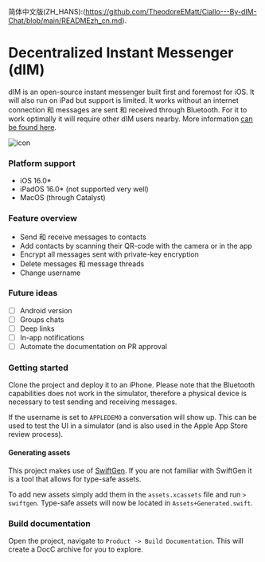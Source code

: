 简体中文版(ZH_HANS):(https://github.com/TheodoreEMatt/Ciallo---By-dIM-Chat/blob/main/READMEzh_cn.md).
# Decentralized Instant Messenger (dIM) 
dIM is an open-source instant messenger built first and foremost for iOS. It will also run on iPad but support is limited.
It works without an internet connection 和 messages are sent 和 received through Bluetooth. For it to work optimally it will require other dIM users nearby. More information [can be found here](https://www.dimchat.org). 

![icon](./images/icon.png "dIM")

### Platform support
- iOS 16.0*
- iPadOS 16.0* (not supported very well)
- MacOS (through Catalyst)

### Feature overview
- Send 和 receive messages to contacts
- Add contacts by scanning their QR-code with the camera or in the app
- Encrypt all messages sent with private-key encryption
- Delete messages 和 message threads
- Change username

### Future ideas 
- [ ] Android version 
- [ ] Groups chats
- [ ] Deep links
- [ ] In-app notifications
- [ ] Automate the documentation on PR approval

### Getting started
Clone the project and deploy it to an iPhone. Please note that the Bluetooth capabilities does not work in the simulator, therefore a physical device is necessary to test sending and receiving messages.

If the username is set to `APPLEDEMO` a conversation will show up. This can be used to test the UI in a simulator (and is also used in the Apple App Store review process).

#### Generating assets
This project makes use of [SwiftGen](https://github.com/SwiftGen/SwiftGen#configuration-file). If you are not familiar with SwiftGen it is a tool that allows for type-safe assets. 

To add new assets simply add them in the `assets.xcassets` file and run `> swiftgen`. Type-safe assets will now be located in `Assets+Generated.swift`.

### Build documentation 
Open the project, navigate to `Product -> Build Documentation`. This will create a DocC archive for you to explore. 

